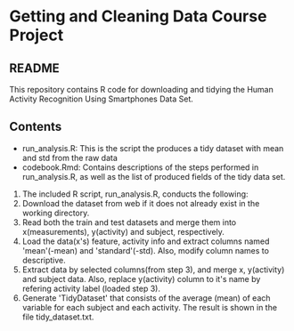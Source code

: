 # Getting and Cleaning Data Course Project
## README

This repository contains R code for downloading and tidying the Human Activity Recognition Using Smartphones Data Set.

## Contents

* run_analysis.R: This is the script the produces a tidy dataset with mean and std from the raw data
* codebook.Rmd: Contains descriptions of the steps performed in run_analysis.R, as well as the list of produced fields of the tidy data set.


1. The included R script, run_analysis.R, conducts the following:
2. Download the dataset from web if it does not already exist in the working directory.
3. Read both the train and test datasets and merge them into x(measurements), y(activity) and subject, respectively.
4. Load the data(x's) feature, activity info and extract columns named 'mean'(-mean) and 'standard'(-std). Also, modify column names to descriptive. 
5. Extract data by selected columns(from step 3), and merge x, y(activity) and subject data. Also, replace y(activity) column to it's name by refering activity label (loaded step 3).
6. Generate 'TidyDataset' that consists of the average (mean) of each variable for each subject and each activity. The result is shown in the file tidy_dataset.txt.